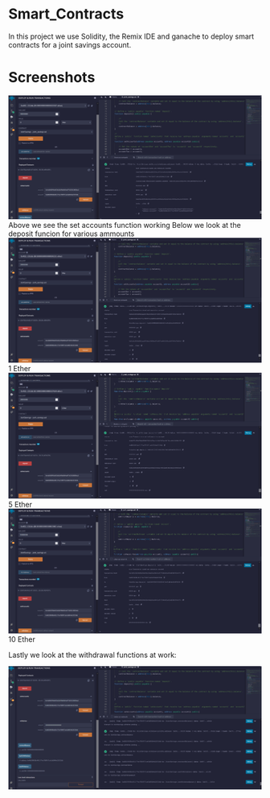 # Smart_Contracts
In this project we use Solidity, the Remix IDE and ganache to deploy smart contracts for a joint savings account.
# Screenshots
![Alt text](image/setaccounts.png "Title")
Above we see the set accounts function working
Below we look at the deposit funcion for various ammounts 
![Alt text](image/1ether.png "Title")
1 Ether
![Alt text](image/5ether.png "Title")
5 Ether
![Alt text](image/10ether.png "Title")
10 Ether

Lastly we look at the withdrawal functions at work:

![Alt text](image/withrawls.png "Title")
